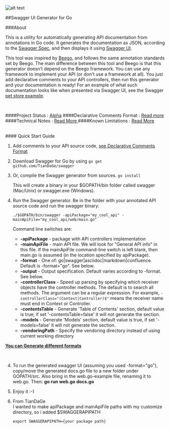 
![alt text]( https://s3.amazonaws.com/tw-chat/attach/579528d6e2f2c2aebfe7f957e4572ca0/1.png  "Logo Title Text 1")


##Swagger UI Generator for Go



###About

This is a utility for automatically generating API documentation from annotations in Go code. It generates the documentation as JSON, according to the [Swagger Spec](https://github.com/wordnik/swagger-spec), and then displays it using [Swagger UI](https://github.com/swagger-api/swagger-ui).

This tool was inspired by [Beego](http://beego.me/docs/advantage/docs.md), and follows the same annotation standards set by Beego.
The main difference between this tool and Beego is that this generator doesn't depend on the Beego framework. You can use any framework to implement your API (or don't use a framework at all). You just add declarative comments to your API controllers, then run this generator and your documentation is ready! For an example of what such documentation looks like when presented via Swagger UI, see the Swagger [pet store example](http://petstore.swagger.wordnik.com/).

<br>


####Project Status : [Alpha](https://github.com/TianDaGe/swagger/wiki/Declarative-Comments-Format)
####Declarative Comments Format : [Read more ](https://github.com/TianDaGe/swagger/wiki/Declarative-Comments-Format)
####Technical Notes : [Read More ](https://github.com/TianDaGe/swagger/wiki/Technical-Notes)
####Known Limitations : [Read More ](https://github.com/TianDaGe/swagger/wiki/Known-Limitations)

<br>
#### Quick Start Guide


1. Add comments to your API source code, [see Declarative Comments Format ](https://github.com/TianDaGe/swagger/wiki/Declarative-Comments-Format)

2. Download Swagger for Go by using ````go get github.com/TianDaGe/swagger````

3. Or, compile the Swagger generator from sources.
    `go install`

    This will create a binary in your $GOPATH/bin folder called swagger (Mac/Unix) or swagger.exe (Windows).

3. Run the Swagger generator.
    Be in the folder with your annotated API source code and run the swagger binary:

    `./$GOPATH/bin/swagger -apiPackage="my_cool_api" -mainApiFile="my_cool_api/web/main.go"`

    Command line switches are:
    * **-apiPackage**  - package with API controllers implementation
    * **-mainApiFile** - main API file. We will look for "General API info" in this file. If the mainApiFile command-line switch is left blank, then main.go is assumed (in the location specified by apiPackage).
    * **-format**       - One of: go|swagger|asciidoc|markdown|confluence. Default is -format="go". See below.
    * **-output**       - Output specification. Default varies according to -format. See below.
    * **-controllerClass**  - Speed up parsing by specifying which receiver objects have the controller methods. The default is to search all methods. The argument can be a regular expression. For example, `-controllerClass="(Context|Controller)$"` means the receiver name must end in Context or Controller.
    * **-contentsTable**       - Generate 'Table of Contents' section, default value is true, if set '-contentsTable=false' it will not generate the section.
    * **-models**       - Generate 'Models' section, default value is true, if set '-models=false' it will not generate the section.
    * **-vendoringPath** - Specify the vendoring directory instead of using current working directory

 [**You can Generate different formats** ](https://github.com/TianDaGe/swagger/wiki/Generate-Different-Formats)

   <br>

4. To run the generated swagger UI (assuming you used -format="go"), copy/move the generated docs.go file to a new folder under GOPATH/src. Also bring in the web.go-example file, renaming it to web.go. Then: **go run web.go docs.go**

5. Enjoy it :-)

6. From TianDaGe <br>
    I wanted to make apiPackage and mainApiFile paths  with my customize directory, so i added $SWAGGERAPIPATH

    `export SWAGGERAPIPATH={your package path}`
